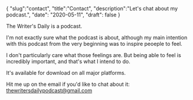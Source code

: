 {
  "slug":"contact",
  "title":"Contact",
  "description":"Let's chat about my podcast.",
  "date": "2020-05-11",
  "draft": false
}

The Writer's Daily is a podcast.

I'm not exactly sure what the podcast is about, although my main intention with this podcast from the very beginning was to inspire peoeple to feel.

I don't particularly care what those feelings are. But being able to feel is incredibly important, and that's what I intend to do.

It's available for download on all major platforms.

Hit me up on the email if you'd like to chat about it: thewritersdailypodcast@gmail.com
